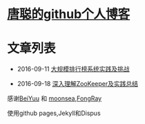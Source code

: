 # [唐聪的github个人博客](https://tangcong.github.io)

# 文章列表

* 2016-09-11 [大规模排行榜系统实践及挑战](https://tangcong.github.io/the-practices-and-challenges-of-large-scale-ranking-system)

* 2016-09-18 [深入理解ZooKeeper及实践总结](https://tangcong.github.io/dive-into-zookeeper-and-practice)





感谢[BeiYuu](https://github.com/beiyuu) 和 [moonsea](https://github.com/moonsea),[FongRay](https://github.com/FongRay)

使用github pages,Jekyll和Dispus


